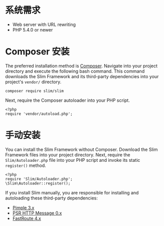 # 系统需求

* Web server with URL rewriting
* PHP 5.4.0 or newer

# Composer 安装

The preferred installation method is [Composer](https://getcomposer.org/). Navigate into your project directory and execute the following bash command. This command downloads the Slim Framework and its third-party dependencies into your project's `vendor/` directory.

    composer require slim/slim

Next, require the Composer autoloader into your PHP script.

    <?php
    require 'vendor/autoload.php';

# 手动安装

You can install the Slim Framework without Composer. Download the Slim Framework files into your project directory. Next, require the `Slim/Autoloader.php` file into your PHP script and invoke its static `register()` method.

    <?php
    require 'Slim/Autoloader.php';
    \Slim\Autoloader::register();

If you install Slim manually, you are responsible for installing and autoloading these third-party dependencies:

* [Pimple 3.x](http://pimple.sensiolabs.org/)
* [PSR HTTP Message 0.x](https://github.com/php-fig/http-message)
* [FastRoute 4.x](https://github.com/nikic/FastRoute/)
